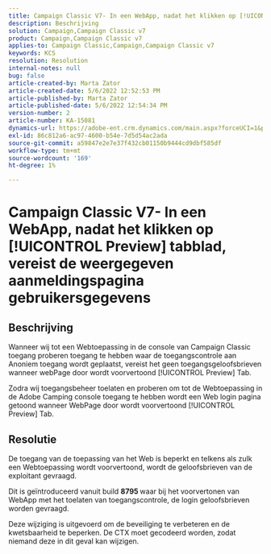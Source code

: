 ```yaml
---
title: Campaign Classic V7- In een WebApp, nadat het klikken op [!UICONTROL Preview] tabblad, vereist de weergegeven aanmeldingspagina gebruikersgegevens
description: Beschrijving
solution: Campaign,Campaign Classic v7
product: Campaign,Campaign Classic v7
applies-to: Campaign Classic,Campaign,Campaign Classic v7
keywords: KCS
resolution: Resolution
internal-notes: null
bug: false
article-created-by: Marta Zator
article-created-date: 5/6/2022 12:52:53 PM
article-published-by: Marta Zator
article-published-date: 5/6/2022 12:54:34 PM
version-number: 2
article-number: KA-15081
dynamics-url: https://adobe-ent.crm.dynamics.com/main.aspx?forceUCI=1&pagetype=entityrecord&etn=knowledgearticle&id=aab90d70-3bcd-ec11-a7b5-6045bd00dbbc
exl-id: 86c812a6-ac97-4600-b54e-7d5d54ac2ada
source-git-commit: a59847e2e7e37f432cb01150b9444cd9dbf585df
workflow-type: tm+mt
source-wordcount: '169'
ht-degree: 1%

---
```


# Campaign Classic V7- In een WebApp, nadat het klikken op [!UICONTROL Preview] tabblad, vereist de weergegeven aanmeldingspagina gebruikersgegevens

## Beschrijving


Wanneer wij tot een Webtoepassing in de console van Campaign Classic toegang proberen toegang te hebben waar de toegangscontrole aan Anoniem toegang wordt geplaatst, vereist het geen toegangsgeloofsbrieven wanneer webPage door wordt voorvertoond [!UICONTROL Preview] Tab.

Zodra wij toegangsbeheer toelaten en proberen om tot de Webtoepassing in de Adobe Camping console toegang te hebben wordt een Web login pagina getoond wanneer WebPage door wordt voorvertoond [!UICONTROL Preview] Tab.


## Resolutie


De toegang van de toepassing van het Web is beperkt en telkens als zulk een Webtoepassing wordt voorvertoond, wordt de geloofsbrieven van de exploitant gevraagd.

Dit is geïntroduceerd vanuit build <b>8795 </b>waar bij het voorvertonen van WebApp met het toelaten van toegangscontrole, de login geloofsbrieven worden gevraagd.

Deze wijziging is uitgevoerd om de beveiliging te verbeteren en de kwetsbaarheid te beperken. De CTX moet gecodeerd worden, zodat niemand deze in dit geval kan wijzigen.
